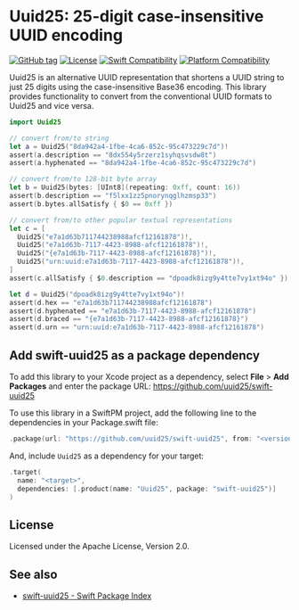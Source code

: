 # Uuid25: 25-digit case-insensitive UUID encoding

[![GitHub tag](https://img.shields.io/github/v/tag/uuid25/swift-uuid25)](https://github.com/uuid25/swift-uuid25)
[![License](https://img.shields.io/github/license/uuid25/swift-uuid25)](https://github.com/uuid25/swift-uuid25/blob/main/LICENSE)
[![Swift Compatibility](https://img.shields.io/endpoint?url=https%3A%2F%2Fswiftpackageindex.com%2Fapi%2Fpackages%2Fuuid25%2Fswift-uuid25%2Fbadge%3Ftype%3Dswift-versions)](https://swiftpackageindex.com/uuid25/swift-uuid25)
[![Platform Compatibility](https://img.shields.io/endpoint?url=https%3A%2F%2Fswiftpackageindex.com%2Fapi%2Fpackages%2Fuuid25%2Fswift-uuid25%2Fbadge%3Ftype%3Dplatforms)](https://swiftpackageindex.com/uuid25/swift-uuid25)

Uuid25 is an alternative UUID representation that shortens a UUID string to just
25 digits using the case-insensitive Base36 encoding. This library provides
functionality to convert from the conventional UUID formats to Uuid25 and vice
versa.

```swift
import Uuid25

// convert from/to string
let a = Uuid25("8da942a4-1fbe-4ca6-852c-95c473229c7d")!
assert(a.description == "8dx554y5rzerz1syhqsvsdw8t")
assert(a.hyphenated == "8da942a4-1fbe-4ca6-852c-95c473229c7d")

// convert from/to 128-bit byte array
let b = Uuid25(bytes: [UInt8](repeating: 0xff, count: 16))
assert(b.description == "f5lxx1zz5pnorynqglhzmsp33")
assert(b.bytes.allSatisfy { $0 == 0xff })

// convert from/to other popular textual representations
let c = [
  Uuid25("e7a1d63b711744238988afcf12161878")!,
  Uuid25("e7a1d63b-7117-4423-8988-afcf12161878")!,
  Uuid25("{e7a1d63b-7117-4423-8988-afcf12161878}")!,
  Uuid25("urn:uuid:e7a1d63b-7117-4423-8988-afcf12161878")!,
]
assert(c.allSatisfy { $0.description == "dpoadk8izg9y4tte7vy1xt94o" })

let d = Uuid25("dpoadk8izg9y4tte7vy1xt94o")!
assert(d.hex == "e7a1d63b711744238988afcf12161878")
assert(d.hyphenated == "e7a1d63b-7117-4423-8988-afcf12161878")
assert(d.braced == "{e7a1d63b-7117-4423-8988-afcf12161878}")
assert(d.urn == "urn:uuid:e7a1d63b-7117-4423-8988-afcf12161878")
```

## Add swift-uuid25 as a package dependency

To add this library to your Xcode project as a dependency, select **File** >
**Add Packages** and enter the package URL:
https://github.com/uuid25/swift-uuid25

To use this library in a SwiftPM project, add the following line to the
dependencies in your Package.swift file:

```swift
.package(url: "https://github.com/uuid25/swift-uuid25", from: "<version>"),
```

And, include `Uuid25` as a dependency for your target:

```swift
.target(
  name: "<target>",
  dependencies: [.product(name: "Uuid25", package: "swift-uuid25")]
)
```

## License

Licensed under the Apache License, Version 2.0.

## See also

- [swift-uuid25 - Swift Package Index](https://swiftpackageindex.com/uuid25/swift-uuid25)
